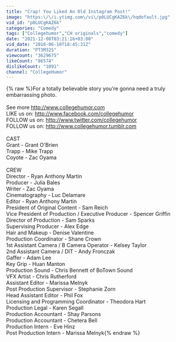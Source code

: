 ```yaml
---
title: "Crap! You Liked An Old Instagram Post!"
image: "https:\/\/i.ytimg.com\/vi\/p0LUCgKAZ6k\/hqdefault.jpg"
vid_id: "p0LUCgKAZ6k"
categories: "Comedy"
tags: ["Collegehumor","CH originals","comedy"]
date: "2021-12-08T03:21:16+03:00"
vid_date: "2016-06-10T18:45:31Z"
duration: "PT3M32S"
viewcount: "3629675"
likeCount: "86574"
dislikeCount: "1091"
channel: "CollegeHumor"
---
```

{% raw %}For a totally believable story you're gonna need a truly embarrassing photo.<br /><br />See more <a rel="nofollow" target="blank" href="http://www.collegehumor.com">http://www.collegehumor.com</a><br />LIKE us on: <a rel="nofollow" target="blank" href="http://www.facebook.com/collegehumor">http://www.facebook.com/collegehumor</a><br />FOLLOW us on: <a rel="nofollow" target="blank" href="http://www.twitter.com/collegehumor">http://www.twitter.com/collegehumor</a><br />FOLLOW us on: <a rel="nofollow" target="blank" href="http://www.collegehumor.tumblr.com">http://www.collegehumor.tumblr.com</a><br /><br />CAST<br />Grant - Grant O'Brien<br />Trapp - Mike Trapp<br />Coyote - Zac Oyama<br /><br />CREW<br />Director - Ryan Anthony Martin<br />Producer - Julia Bales<br />Writer - Zac Oyama<br />Cinematography - Luc Delamare<br />Editor - Ryan Anthony Martin<br />President of Original Content - Sam Reich<br />Vice President of Production / Executive Producer - Spencer Griffin<br />Director of Production - Sam Sparks<br />Supervising Producer - Alex Edge<br />Hair and Makeup - Denise Valentine<br />Production Coordinator - Shane Crown<br />1st Assistant Camera / B Camera Operator - Kelsey Taylor<br />2nd Assistant Camera / DIT - Andy Fronczak<br />Gaffer - Adam Lee<br />Key Grip - Huan Manton<br />Production Sound - Chris Bennett of BoTown Sound<br />VFX Artist - Chris Rutherford<br />Assistant Editor - Marissa Melnyk<br />Post Production Supervisor - Stephanie Zorn<br />Head Assistant Editor - Phil Fox<br />Licensing and Programming Coordinator - Theodora Hart<br />Production Legal - Karen Segall<br />Production Accountant - Shay Parsons<br />Production Accountant - Chetera Bell<br />Production Intern - Eve Hinz<br />Post Production Intern - Marissa Melnyk{% endraw %}

